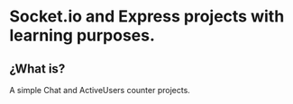 # Socket.io and Express projects with learning purposes.

## ¿What is?

A simple Chat and ActiveUsers counter projects.
